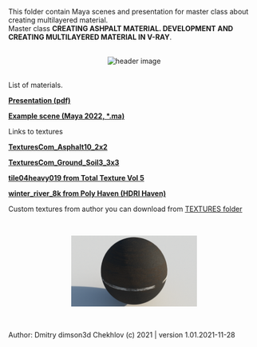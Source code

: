 This folder contain Maya scenes and presentation for master class about creating multilayered material.
<br>
Master class **CREATING ASHPALT MATERIAL. DEVELOPMENT AND CREATING MULTILAYERED MATERIAL IN V-RAY**.
<br/>
<br>
<p align="center">
    <img src="https://raw.githubusercontent.com/dimson3d/D3D_LOOKDEV_COURSE/main/VRAY/MC_ASPHALT_MTL_CRATION/ASPHALT_MTL_HEADER_RENDER_V101.png" width="50%" title="header image"/>
</p>
<br/>
List of materials.

**[Presentation (pdf)](https://github.com/dimson3d/D3D_LOOKDEV_COURSE/blob/main/VRAY/MC_ASPHALT_MTL_CRATION/ASPHALT_MATERIAL_CREATION_VRAY5_PRESENTATION_comp.pdf)**

**[Example scene (Maya 2022, *.ma)](https://github.com/dimson3d/D3D_LOOKDEV_COURSE/blob/main/VRAY/MC_ASPHALT_MTL_CRATION/MC_ASPHALT_MATERIAL_SCENE_V101.ma)**

Links to textures

**[TexturesCom_Asphalt10_2x2](https://textures.com/download/3DScans0604/138015)**

**[TexturesCom_Ground_Soil3_3x3](https://textures.com/download/3DScans0613/138055)**

**[tile04heavy019 from Total Texture Vol 5](https://3dtotal.com/)**

**[winter_river_8k from Poly Haven (HDRI Haven)](https://polyhaven.com/)**

Custom textures from author you can download from [TEXTURES folder](https://github.com/dimson3d/D3D_LOOKDEV_COURSE/blob/main/VRAY/MC_ASPHALT_MTL_CRATION/TEXTURES)

<br>
<p align="center">
    <img src="https://raw.githubusercontent.com/dimson3d/D3D_LOOKDEV_COURSE/main/VRAY/MC_ASPHALT_MTL_CRATION/ASPHALT_MTL_LOOKDEV_RENDER_R20211122_V101.1001.png" width="50%" title="material test render"/>
</p>
<br/>

Author: Dmitry dimson3d Chekhlov (c) 2021 | version 1.01.2021-11-28
